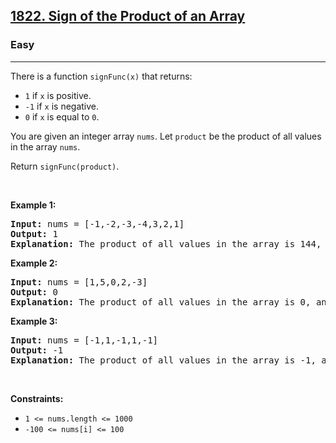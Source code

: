 <h2><a href="https://leetcode.com/problems/sign-of-the-product-of-an-array/">1822. Sign of the Product of an Array</a></h2><h3>Easy</h3><hr><div style="user-select: auto;"><p style="user-select: auto;">There is a function <code style="user-select: auto;">signFunc(x)</code> that returns:</p>

<ul style="user-select: auto;">
	<li style="user-select: auto;"><code style="user-select: auto;">1</code> if <code style="user-select: auto;">x</code> is positive.</li>
	<li style="user-select: auto;"><code style="user-select: auto;">-1</code> if <code style="user-select: auto;">x</code> is negative.</li>
	<li style="user-select: auto;"><code style="user-select: auto;">0</code> if <code style="user-select: auto;">x</code> is equal to <code style="user-select: auto;">0</code>.</li>
</ul>

<p style="user-select: auto;">You are given an integer array <code style="user-select: auto;">nums</code>. Let <code style="user-select: auto;">product</code> be the product of all values in the array <code style="user-select: auto;">nums</code>.</p>

<p style="user-select: auto;">Return <code style="user-select: auto;">signFunc(product)</code>.</p>

<p style="user-select: auto;">&nbsp;</p>
<p style="user-select: auto;"><strong style="user-select: auto;">Example 1:</strong></p>

<pre style="user-select: auto;"><strong style="user-select: auto;">Input:</strong> nums = [-1,-2,-3,-4,3,2,1]
<strong style="user-select: auto;">Output:</strong> 1
<strong style="user-select: auto;">Explanation:</strong> The product of all values in the array is 144, and signFunc(144) = 1
</pre>

<p style="user-select: auto;"><strong style="user-select: auto;">Example 2:</strong></p>

<pre style="user-select: auto;"><strong style="user-select: auto;">Input:</strong> nums = [1,5,0,2,-3]
<strong style="user-select: auto;">Output:</strong> 0
<strong style="user-select: auto;">Explanation:</strong> The product of all values in the array is 0, and signFunc(0) = 0
</pre>

<p style="user-select: auto;"><strong style="user-select: auto;">Example 3:</strong></p>

<pre style="user-select: auto;"><strong style="user-select: auto;">Input:</strong> nums = [-1,1,-1,1,-1]
<strong style="user-select: auto;">Output:</strong> -1
<strong style="user-select: auto;">Explanation:</strong> The product of all values in the array is -1, and signFunc(-1) = -1
</pre>

<p style="user-select: auto;">&nbsp;</p>
<p style="user-select: auto;"><strong style="user-select: auto;">Constraints:</strong></p>

<ul style="user-select: auto;">
	<li style="user-select: auto;"><code style="user-select: auto;">1 &lt;= nums.length &lt;= 1000</code></li>
	<li style="user-select: auto;"><code style="user-select: auto;">-100 &lt;= nums[i] &lt;= 100</code></li>
</ul>
</div>
